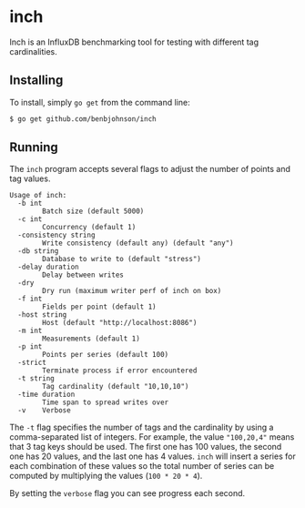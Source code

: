 inch
====

Inch is an InfluxDB benchmarking tool for testing with different tag
cardinalities.


## Installing

To install, simply `go get` from the command line:

```sh
$ go get github.com/benbjohnson/inch
```


## Running

The `inch` program accepts several flags to adjust the number of points and
tag values.

```
Usage of inch:
  -b int
    	Batch size (default 5000)
  -c int
    	Concurrency (default 1)
  -consistency string
    	Write consistency (default any) (default "any")
  -db string
    	Database to write to (default "stress")
  -delay duration
    	Delay between writes
  -dry
    	Dry run (maximum writer perf of inch on box)
  -f int
    	Fields per point (default 1)
  -host string
    	Host (default "http://localhost:8086")
  -m int
    	Measurements (default 1)
  -p int
    	Points per series (default 100)
  -strict
    	Terminate process if error encountered
  -t string
    	Tag cardinality (default "10,10,10")
  -time duration
    	Time span to spread writes over
  -v	Verbose
```

The `-t` flag specifies the number of tags and the cardinality by using a
comma-separated list of integers. For example, the value `"100,20,4"` means 
that 3 tag keys should be used. The first one has 100 values, the second one
has 20 values, and the last one has 4 values. `inch` will insert a series for
each combination of these values so the total number of series can be computed
by multiplying the values (`100 * 20 * 4`).

By setting the `verbose` flag you can see progress each second.

